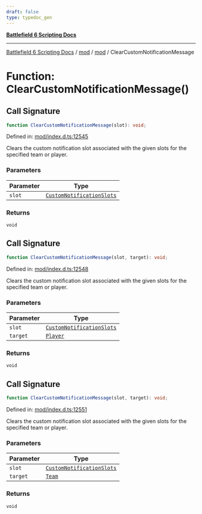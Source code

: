 ```yaml
---
draft: false
type: typedoc_gen
---
```


[**Battlefield 6 Scripting Docs**](../../../_index.md)

***

[Battlefield 6 Scripting Docs](../../../_index.md) / [mod](../../_index.md) / [mod](../_index.md) / ClearCustomNotificationMessage

# Function: ClearCustomNotificationMessage()

## Call Signature

```ts
function ClearCustomNotificationMessage(slot): void;
```

Defined in: [mod/index.d.ts:12545](https://github.com/battlefield-portal-community/portal-docs/blob/6d87e21c5922a3efb03c634dbe98e5fe6e797672/generators/santiago/mod/index.d.ts#L12545)

Clears the custom notification slot associated with the given slots for the specified team or player.

### Parameters

| Parameter | Type |
| ------ | ------ |
| `slot` | [`CustomNotificationSlots`](../CustomNotificationSlots/_index.md) |

### Returns

`void`

## Call Signature

```ts
function ClearCustomNotificationMessage(slot, target): void;
```

Defined in: [mod/index.d.ts:12548](https://github.com/battlefield-portal-community/portal-docs/blob/6d87e21c5922a3efb03c634dbe98e5fe6e797672/generators/santiago/mod/index.d.ts#L12548)

Clears the custom notification slot associated with the given slots for the specified team or player.

### Parameters

| Parameter | Type |
| ------ | ------ |
| `slot` | [`CustomNotificationSlots`](../CustomNotificationSlots/_index.md) |
| `target` | [`Player`](../Player/_index.md) |

### Returns

`void`

## Call Signature

```ts
function ClearCustomNotificationMessage(slot, target): void;
```

Defined in: [mod/index.d.ts:12551](https://github.com/battlefield-portal-community/portal-docs/blob/6d87e21c5922a3efb03c634dbe98e5fe6e797672/generators/santiago/mod/index.d.ts#L12551)

Clears the custom notification slot associated with the given slots for the specified team or player.

### Parameters

| Parameter | Type |
| ------ | ------ |
| `slot` | [`CustomNotificationSlots`](../CustomNotificationSlots/_index.md) |
| `target` | [`Team`](../Team/_index.md) |

### Returns

`void`
